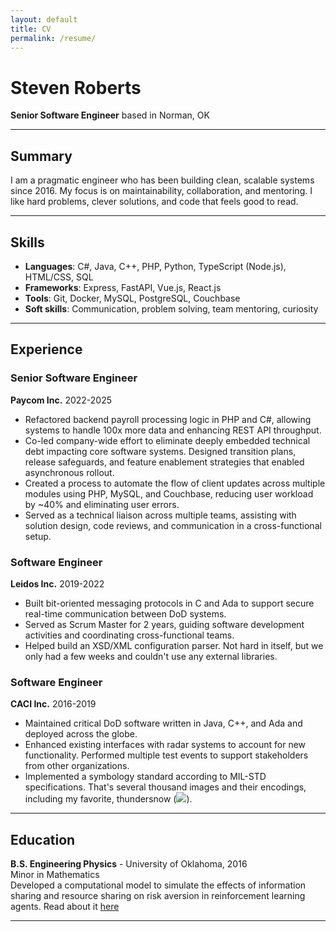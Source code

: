 ```yaml
---
layout: default
title: CV
permalink: /resume/
---
```


# Steven Roberts

**Senior Software Engineer** based in Norman, OK

---

##  Summary

I am a pragmatic engineer who has been building clean, scalable systems since 2016. My focus is on maintainability, collaboration, and mentoring. I like hard problems, clever solutions, and code that feels good to read.

---

## Skills

- **Languages**: C#, Java, C++, PHP, Python, TypeScript (Node.js), HTML/CSS, SQL
- **Frameworks**: Express, FastAPI, Vue.js, React.js
- **Tools**: Git, Docker, MySQL, PostgreSQL, Couchbase
- **Soft skills**: Communication, problem solving, team mentoring, curiosity

---

## Experience

### Senior Software Engineer
**Paycom Inc.** 2022-2025
- Refactored backend payroll processing logic in PHP and C#, allowing systems to handle 100x more data and enhancing REST API throughput.
- Co-led company-wide effort to eliminate deeply embedded technical debt impacting core software systems. Designed transition plans, release safeguards, and feature enablement strategies that enabled asynchronous rollout.
- Created a process to automate the flow of client updates across multiple modules using PHP, MySQL, and Couchbase, reducing user workload by ~40% and eliminating user errors.
- Served as a technical liaison across multiple teams, assisting with solution design, code reviews, and communication in a cross-functional setup.

### Software Engineer
**Leidos Inc.** 2019-2022
- Built bit-oriented messaging protocols in C and Ada to support secure real-time communication between DoD systems.
- Served as Scrum Master for 2 years, guiding software development activities and coordinating cross-functional teams.
- Helped build an XSD/XML configuration parser. Not hard in itself, but we only had a few weeks and couldn't use any external libraries.

### Software Engineer
**CACI Inc.** 2016-2019
- Maintained critical DoD software written in Java, C++, and Ada and deployed across the globe.
- Enhanced existing interfaces with radar systems to account for new functionality. Performed multiple test events to support stakeholders from other organizations.
- Implemented a symbology standard according to MIL-STD specifications. That's several thousand images and their encodings, including my favorite, thundersnow (<img src="../assets/images/ThunderSnow.png" id="thunder-snow" />).

---

## Education
**B.S. Engineering Physics** - University of Oklahoma, 2016\
Minor in Mathematics\
Developed a computational model to simulate the effects of information sharing and resource sharing on risk aversion in reinforcement learning agents. Read about it [here](https://ieeexplore.ieee.org/document/9002914)

---